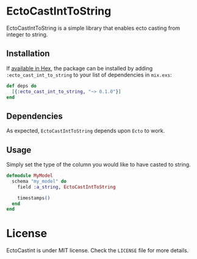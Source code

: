 # EctoCastIntToString

EctoCastIntToString is a simple library that enables ecto casting from integer to string.

## Installation

If [available in Hex](https://hex.pm/docs/publish), the package can be installed
by adding `:ecto_cast_int_to_string` to your list of dependencies in `mix.exs`:

```elixir
def deps do
  [{:ecto_cast_int_to_string, "~> 0.1.0"}]
end
```

## Dependencies

As expected, `EctoCastIntToString` depends upon `Ecto` to work.

## Usage

Simply set the type of the column you would like to have casted to string.

```elixir
defmodule MyModel
  schema "my_model" do
    field :a_string, EctoCastIntToString

    timestamps()
  end
end
```

# License

EctoCastint is under MIT license. Check the `LICENSE` file for more details.
